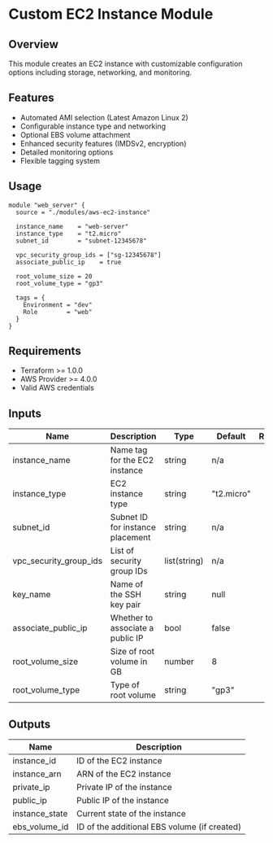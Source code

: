 # Custom EC2 Instance Module

## Overview
This module creates an EC2 instance with customizable configuration options including storage, networking, and monitoring.

## Features
- Automated AMI selection (Latest Amazon Linux 2)
- Configurable instance type and networking
- Optional EBS volume attachment
- Enhanced security features (IMDSv2, encryption)
- Detailed monitoring options
- Flexible tagging system

## Usage

```hcl
module "web_server" {
  source = "./modules/aws-ec2-instance"

  instance_name    = "web-server"
  instance_type    = "t2.micro"
  subnet_id        = "subnet-12345678"
  
  vpc_security_group_ids = ["sg-12345678"]
  associate_public_ip    = true
  
  root_volume_size = 20
  root_volume_type = "gp3"

  tags = {
    Environment = "dev"
    Role        = "web"
  }
}
```

## Requirements
- Terraform >= 1.0.0
- AWS Provider >= 4.0.0
- Valid AWS credentials

## Inputs

| Name | Description | Type | Default | Required |
|------|-------------|------|---------|:--------:|
| instance_name | Name tag for the EC2 instance | string | n/a | yes |
| instance_type | EC2 instance type | string | "t2.micro" | no |
| subnet_id | Subnet ID for instance placement | string | n/a | yes |
| vpc_security_group_ids | List of security group IDs | list(string) | n/a | yes |
| key_name | Name of the SSH key pair | string | null | no |
| associate_public_ip | Whether to associate a public IP | bool | false | no |
| root_volume_size | Size of root volume in GB | number | 8 | no |
| root_volume_type | Type of root volume | string | "gp3" | no |

## Outputs

| Name | Description |
|------|-------------|
| instance_id | ID of the EC2 instance |
| instance_arn | ARN of the EC2 instance |
| private_ip | Private IP of the instance |
| public_ip | Public IP of the instance |
| instance_state | Current state of the instance |
| ebs_volume_id | ID of the additional EBS volume (if created) | 